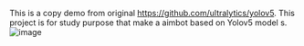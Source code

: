 This is a copy demo from original https://github.com/ultralytics/yolov5.
This project is for study purpose that make a aimbot based on Yolov5 model s.
![image](https://user-images.githubusercontent.com/47468327/205968021-9416514a-d859-48c5-b6d5-e9ce946e54e2.png)
